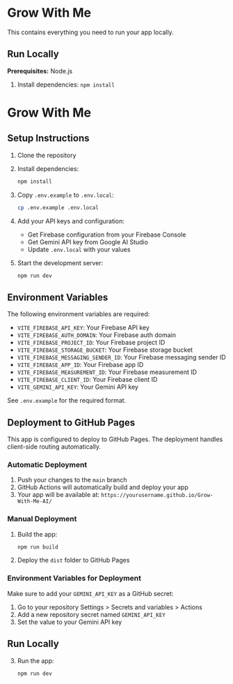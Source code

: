 # Grow With Me 

This contains everything you need to run your app locally.

## Run Locally

**Prerequisites:**  Node.js


1. Install dependencies:
   `npm install`
# Grow With Me

## Setup Instructions

1. Clone the repository
2. Install dependencies:
   ```bash
   npm install
   ```
3. Copy `.env.example` to `.env.local`:
   ```bash
   cp .env.example .env.local
   ```
4. Add your API keys and configuration:
   - Get Firebase configuration from your Firebase Console
   - Get Gemini API key from Google AI Studio
   - Update `.env.local` with your values

5. Start the development server:
   ```bash
   npm run dev
   ```

## Environment Variables

The following environment variables are required:

- `VITE_FIREBASE_API_KEY`: Your Firebase API key
- `VITE_FIREBASE_AUTH_DOMAIN`: Your Firebase auth domain
- `VITE_FIREBASE_PROJECT_ID`: Your Firebase project ID
- `VITE_FIREBASE_STORAGE_BUCKET`: Your Firebase storage bucket
- `VITE_FIREBASE_MESSAGING_SENDER_ID`: Your Firebase messaging sender ID
- `VITE_FIREBASE_APP_ID`: Your Firebase app ID
- `VITE_FIREBASE_MEASUREMENT_ID`: Your Firebase measurement ID
- `VITE_FIREBASE_CLIENT_ID`: Your Firebase client ID
- `VITE_GEMINI_API_KEY`: Your Gemini API key

See `.env.example` for the required format.

## Deployment to GitHub Pages

This app is configured to deploy to GitHub Pages. The deployment handles client-side routing automatically.

### Automatic Deployment

1. Push your changes to the `main` branch
2. GitHub Actions will automatically build and deploy your app
3. Your app will be available at: `https://yourusername.github.io/Grow-With-Me-AI/`

### Manual Deployment

1. Build the app:
   ```bash
   npm run build
   ```
2. Deploy the `dist` folder to GitHub Pages

### Environment Variables for Deployment

Make sure to add your `GEMINI_API_KEY` as a GitHub secret:
1. Go to your repository Settings > Secrets and variables > Actions
2. Add a new repository secret named `GEMINI_API_KEY`
3. Set the value to your Gemini API key

## Run Locally

3. Run the app:
   ```bash
   npm run dev
   ```
